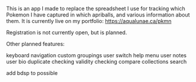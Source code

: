 This is an app I made to replace the spreadsheet I use for tracking which Pokemon I have captured in which apriballs, and various information about them. It is currently live on my portfolio: https://aqualunae.ca/pkmn

Registration is not currently open, but is planned.

Other planned features:

keyboard navigation
custom groupings
user switch
help menu
user notes
user bio
duplicate checking
validity checking
compare collections
search

add bdsp to possible